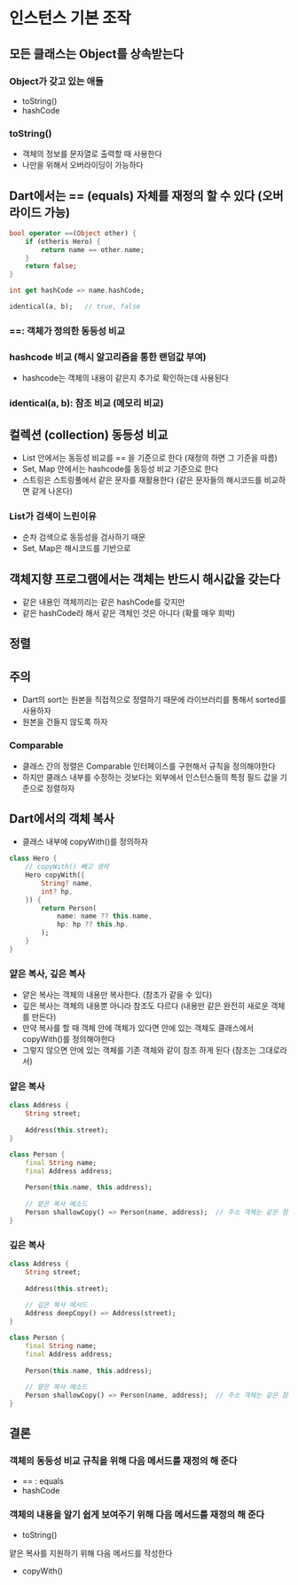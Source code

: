 # 인스턴스 기본 조작

## 모든 클래스는 Object를 상속받는다

### Object가 갖고 있는 애들

- toString()
- hashCode

### toString()

- 객체의 정보를 문자열로 출력할 때 사용한다
- 나만을 위해서 오버라이딩이 가능하다

## Dart에서는 == (equals) 자체를 재정의 할 수 있다 (오버라이드 가능)

```dart
bool operator ==(Object other) {
	if (otheris Hero) {
		return name == other.name;
	}
	return false;
}

int get hashCode => name.hashCode;

identical(a, b);   // true, false
```

### ==: 객체가 정의한 동등성 비교

### hashcode 비교 (해시 알고리즘을 통한 랜덤값 부여)

- hashcode는 객체의 내용이 같은지 추가로 확인하는데 사용된다

### identical(a, b): 참조 비교 (메모리 비교)

## 컬렉션 (collection) 동등성 비교

- List 안에서는 동등성 비교를 == 을 기준으로 한다 (재정의 하면 그 기준을 따름)
- Set, Map 안에서는 hashcode를 동등성 비교 기준으로 한다
- 스트링은 스트링풀에서 같은 문자를 재활용한다 (같은 문자들의 해시코드를 비교하면 같게 나온다)

### List가 검색이 느린이유

- 순차 검색으로 동등성을 검사하기 때문
- Set, Map은 해시코드를 기반으로

## 객체지향 프로그램에서는 객체는 반드시 해시값을 갖는다

- 같은 내용인 객체끼리는 같은 hashCode를 갖지만
- 같은 hashCode라 해서 같은 객체인 것은 아니다 (확률 매우 희박)

## 정렬

## 주의

- Dart의 sort는 원본을 직접적으로 정렬하기 때문에 라이브러리를 통해서 sorted를 사용하자
- 원본을 건들지 않도록 하자

### Comparable

- 클래스 간의 정렬은 Comparable 인터페이스를 구현해서 규칙을 정의해야한다
- 하지만 클래스 내부를 수정하는 것보다는 외부에서 인스턴스들의 특정 필드 값을 기준으로 정렬하자

## Dart에서의 객체 복사

- 클래스 내부에 copyWith()를 정의하자

```dart
class Hero {
	// copyWith() 빼고 생략
	Hero copyWith({
		String? name,
		int? hp,
	}) {
		return Person(
			name: name ?? this.name,
			hp: hp ?? this.hp.
		);
	}
}
```

### 얕은 복사, 깊은 복사

- 얕은 복사는 객체의 내용만 복사한다. (참조가 같을 수 있다)
- 깊은 복사는 객체의 내용뿐 아니라 참조도 다르다 (내용만 같은 완전히 새로운 객체를 만든다)
- 만약 복사를 할 때 객체 안에 객체가 있다면 안에 있는 객체도 클래스에서 copyWith()를 정의해야한다
- 그렇지 않으면 안에 있는 객체를 기존 객체와 같이 참조 하게 된다 (참조는 그대로라서)

### 얕은 복사

```dart
class Address {
	String street;
	
	Address(this.street);
}

class Person {
	final String name;
	final Address address;
	
	Person(this.name, this.address);
	
	// 얕은 복사 메소드
	Person shallowCopy() => Person(name, address);  // 주소 객체는 같은 참조
}
```

### 깊은 복사

```dart
class Address {
	String street;
	
	Address(this.street);
	
	// 깊은 복사 메서드
	Address deepCopy() => Address(street);
}

class Person {
	final String name;
	final Address address;
	
	Person(this.name, this.address);
	
	// 얕은 복사 메소드
	Person shallowCopy() => Person(name, address);  // 주소 객체는 같은 참조
}
```

## 결론

### 객체의 동등성 비교 규칙을 위해 다음 메서드를 재정의 해 준다

- == : equals
- hashCode

### 객체의 내용을 알기 쉽게 보여주기 위해 다음 메서드를 재정의 해 준다

- toString()

얕은 복사를 지원하기 위해 다음 메서드를 작성한다

- copyWith()